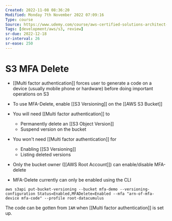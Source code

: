 ```yaml
---
Created: 2022-11-08 08:36:20
Modified: Monday 7th November 2022 07:09:16
Type: course
Source: https://www.udemy.com/course/aws-certified-solutions-architect-associate-saa-c01/?xref=E0Aed11STH4LPUQvCz0GJFABTmM=
Tags: [development/aws/s3, review]
sr-due: 2022-12-18
sr-interval: 26
sr-ease: 250
---
```


# S3 MFA Delete

- [[Multi factor authentication]] forces user to generate a code on a device (usually mobile phone or hardware) before doing important operations on S3
- To use MFA-Delete, enable [[S3 Versioning]] on the [[AWS S3 Bucket]]
- You will need [[Multi factor authentication]] to
    - Permanently delete an [[S3 Object Version]]
    - Suspend version on the bucket
- You won't need [[Multi factor authentication]] for
    - Enabling [[S3 Versioning]]
    - Listing deleted versions

- Only the bucket owner ([[AWS Root Account]]) can enable/disable MFA-delete
- MFA-Delete currently can only be enabled using the CLI

```
aws s3api put-bucket-versioning --bucket mfa-demo --versioning-configuration Status=Enabled,MFADelete=Enabled --mfa "arn-of-mfa-device mfa-code" --profile root-datacumulus
```

The code can be gotten from `IAM` when [[Multi factor authentication]] is set up.